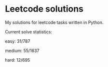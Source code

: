 # Leetcode solutions

My solutions for leetcode tasks written in Python.

Current solve statistics:

easy: 31/787

medium: 55/1637

hard: 12/695